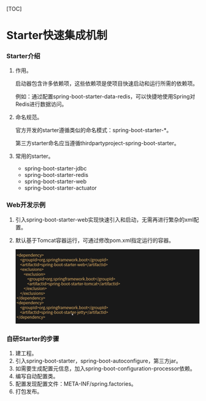 [TOC]

# Starter快速集成机制

### Starter介绍

1. 作用。

   启动器包含许多依赖项，这些依赖项是使项目快速启动和运行所需的依赖项。

   例如：通过配置spring-boot-starter-data-redis，可以快捷地使用Spring对Redis进行数据访问。

2. 命名规范。

   官方开发的starter遵循类似的命名模式：spring-boot-starter-*。

   第三方starter命名应当遵循thirdpartyproject-spring-boot-starter。

3. 常用的starter。

   * spring-boot-starter-jdbc
   * spring-boot-starter-redis
   * spring-boot-starter-web
   * spring-boot-starter-actuator

### Web开发示例

1. 引入spring-boot-starter-web实现快速引入和启动，无需再进行繁杂的xml配置。

2. 默认基于Tomcat容器运行，可通过修改pom.xml指定运行的容器。

   ![image-20191008213346241](assets/image-20191008213346241.png)

### 自研Starter的步骤

1. 建工程。
2. 引入spring-boot-starter，spring-boot-autoconfigure，第三方jar。
3. 如需要生成配置元信息，加入spring-boot-configuration-processor依赖。
4. 编写自动配置类。
5. 配置发现配置文件：META-INF/spring.factories。
6. 打包发布。